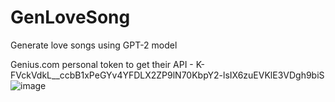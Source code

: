 # GenLoveSong
Generate love songs using GPT-2 model

Genius.com personal token to get their API - K-FVckVdkL__ccbB1xPeGYv4YFDLX2ZP9lN70KbpY2-lsIX6zuEVKlE3VDgh9biS
![image](https://user-images.githubusercontent.com/75039229/182188391-d1c37260-f7c3-4c08-ab18-8da084c956c0.png)

